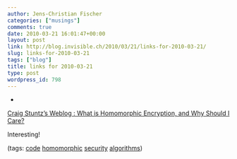 ```yaml
---
author: Jens-Christian Fischer
categories: ["musings"]
comments: true
date: 2010-03-21 16:01:47+00:00
layout: post
link: http://blog.invisible.ch/2010/03/21/links-for-2010-03-21/
slug: links-for-2010-03-21
tags: ["blog"]
title: links for 2010-03-21
type: post
wordpress_id: 798
---
```


  * 
                

[Craig Stuntz’s Weblog : What is Homomorphic Encryption, and Why Should I Care?](http://blogs.teamb.com/craigstuntz/2010/03/18/38566/)


                

Interesting!


                

(tags: [code](http://delicious.com/jaycee/code) [homomorphic](http://delicious.com/jaycee/homomorphic) [security](http://delicious.com/jaycee/security) [algorithms](http://delicious.com/jaycee/algorithms))


            
